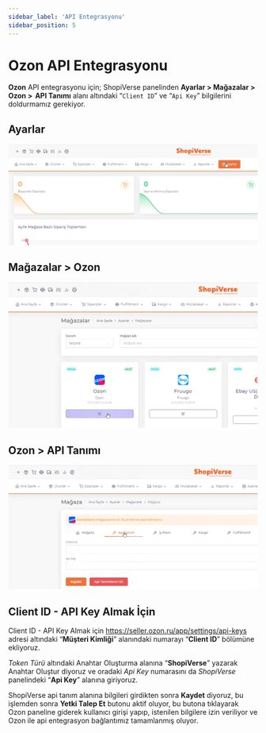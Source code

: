 ```yaml
---
sidebar_label: 'API Entegrasyonu'
sidebar_position: 5
---
```



# Ozon API Entegrasyonu

**Ozon** API entegrasyonu için; ShopiVerse panelinden **Ayarlar > Mağazalar > Ozon >  API Tanımı** alanı altındaki “`Client ID`” ve “`Api Key`” bilgilerini doldurmamız gerekiyor. 

## Ayarlar
![Ayarlar](../ozon/img/svayarlar.png)

## Mağazalar > Ozon
![Ozon](../ozon/img/svozon.png)
 
## Ozon > API Tanımı
![Ozonapi](../ozon/img/svozonapi.png)


## Client ID - API Key Almak İçin

Client ID - API Key Almak için 
 https://seller.ozon.ru/app/settings/api-keys adresi altındaki “**Müşteri Kimliği**” alanındaki numarayı “**Client ID**” bölümüne ekliyoruz. 

*Token Türü* altındaki Anahtar Oluşturma alanına “**ShopiVerse**” yazarak Anahtar Oluştur diyoruz ve oradaki *Api Key* numarasını da *ShopiVerse* panelindeki “**Api Key**” alanına giriyoruz. 

ShopiVerse api tanım alanına bilgileri girdikten sonra **Kaydet** diyoruz, bu işlemden sonra **Yetki Talep Et** butonu aktif oluyor, bu butona tıklayarak Ozon paneline giderek kullanıcı girişi yapıp, istenilen bilgilere izin veriliyor ve Ozon ile api entegrasyon bağlantımız tamamlanmış oluyor. 


